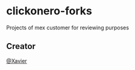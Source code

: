 # clickonero-forks
Projects of mex customer for reviewing purposes

## Creator
[@Xavier](https://github.com/xavi-reloaded)

